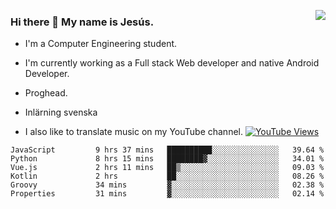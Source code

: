 <img align='right' src="https://github-readme-stats-eight-rose-90.vercel.app
/api?username=JesusJimenezG&show_icons=true&theme=radical">

### Hi there 👋 My name is Jesús.
- I'm a Computer Engineering student.
- I'm currently working as a Full stack Web developer and native Android Developer.

- Proghead.
- Inlärning svenska
- I also like to translate music on my YouTube channel. [![YouTube Views](https://img.shields.io/youtube/channel/views/UCWnlcC4_sV9Imcy9ysQpxHA?style=social)](https://www.youtube.com/channel/UCWnlcC4_sV9Imcy9ysQpxHA)

<!--START_SECTION:waka-->

```text
JavaScript         9 hrs 37 mins   ██████████░░░░░░░░░░░░░░░   39.64 %
Python             8 hrs 15 mins   ████████▓░░░░░░░░░░░░░░░░   34.01 %
Vue.js             2 hrs 11 mins   ██▒░░░░░░░░░░░░░░░░░░░░░░   09.03 %
Kotlin             2 hrs           ██░░░░░░░░░░░░░░░░░░░░░░░   08.26 %
Groovy             34 mins         ▓░░░░░░░░░░░░░░░░░░░░░░░░   02.38 %
Properties         31 mins         ▓░░░░░░░░░░░░░░░░░░░░░░░░   02.14 %
```

<!--END_SECTION:waka-->

<!--
**JesusJimenezG/JesusJimenezG** is a ✨ _special_ ✨ repository because its `README.md` (this file) appears on your GitHub profile.

Here are some ideas to get you started:

- 🔭 I’m currently working on ...
- 🌱 I’m currently learning ...
- 👯 I’m looking to collaborate on ...
- 🤔 I’m looking for help with ...
- 💬 Ask me about ...
- 📫 How to reach me: ...
- 😄 Pronouns: ...
- ⚡ Fun fact: ...
-->
